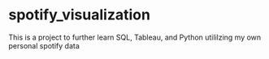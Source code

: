 # spotify_visualization
This is a project to further learn SQL, Tableau, and Python utililzing my own personal spotify data
